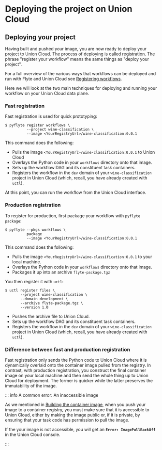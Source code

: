 # Deploying the project on Union Cloud

## Deploying your project

Having built and pushed your image, you are now ready to deploy your project to Union Cloud.
The process of deploying is called registration.
The phrase "register your workflow" means the same things as "deploy your project".

For a full overview of the various ways that workflows can be deployed and run with Flyte and Union Cloud see [Registering workflows](registering-workflows).

Here we will look at the two main techniques for deploying and running your workflow on your Union Cloud data plane.

### Fast registration

Fast registration is used for quick prototyping:

```shell
$ pyflyte register workflows \
          --project wine-classification \
          --image <YourRegistryUrl>/wine-classification:0.0.1
```

This command does the following:

* Pulls the image `<YourRegistryUrl>/wine-classification:0.0.1` to Union Cloud
* Overlays the Python code in your `workflows` directory onto that image.
* Sets up the workflow DAG and its constituent task containers.
* Registers the workflow in the `dev` domain of your `wine-classification` project in Union Cloud (which, recall, you have already created with `uctl`).

At this point, you can run the workflow from the Union Cloud interface.

### Production registration

To register for production, first package your workflow with `pyflyte package`:

```shell
$ pyflyte --pkgs workflows \
          package
          --image <YourRegistryUrl>/wine-classification:0.0.1
```

This command does the following:

* Pulls the image `<YourRegistryUrl>/wine-classification:0.0.1` to your local machine.
* Overlays the Python code in your `workflows` directory onto that image.
* Packages it up into an archive `flyte-package.tgz`

You then register it with `uctl`:

```shell
$ uctl register files \
       --project wine-classification \
       --domain development \
       --archive flyte-package.tgz \
       --version 1.0
```

* Pushes the archive file to Union Cloud.
* Sets up the workflow DAG and its constituent task containers.
* Registers the workflow in the `dev` domain of your `wine-classification` project in Union Cloud (which, recall, you have already created with `uctl`).

### Difference between fast and production registration

Fast registration only sends the Python code to Union Cloud where it is dynamically overlaid onto the container image pulled from the registry.
In contrast, with production registration, you construct the final container image on your local machine and then send the whole thing up to Union Cloud for deployment.
The former is quicker while the latter preserves the immutability of the image.

::: info A common error: An inaccessible image

As we mentioned in [Building the container image](building-the-container-image), when you push your image to a container registry, you must make sure that it is accessible to Union Cloud, either by making the image public or, if it is private, by ensuring that your task code has permission to pull the image.

If the your image is not accessible, you will get an **`Error: ImagePullBackOff`** in the Union Cloud console.

:::
